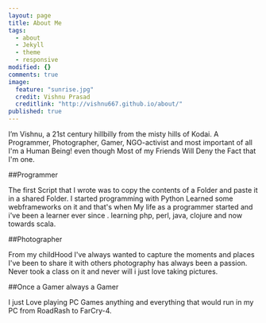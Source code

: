 ```yaml
---
layout: page
title: About Me
tags: 
  - about
  - Jekyll
  - theme
  - responsive
modified: {}
comments: true
image: 
  feature: "sunrise.jpg"
  credit: Vishnu Prasad
  creditlink: "http://vishnu667.github.io/about/"
published: true
---
```


I’m Vishnu, a 21st century hillbilly from the misty hills of Kodai. A Programmer, Photographer, Gamer, NGO-activist and most important of all I'm a Human Being! even though Most of my Friends Will Deny the Fact that I'm one.

##Programmer

The first Script that I wrote was to copy the contents of a Folder and paste it in a shared Folder. I started programming with Python Learned some webframeworks on it and that's when My life as a programmer started and i've been a learner ever since . learning php, perl, java, clojure and now towards scala.

##Photographer

From my childHood I've always wanted to capture the moments and places I've been to share it with others photography has always been a passion. Never took a class on it and never will i just love taking pictures.

##Once a Gamer always a Gamer

I just Love playing PC Games anything and everything that would run in my PC from RoadRash to FarCry-4. 
